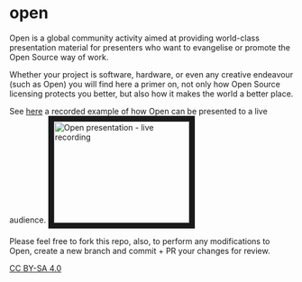 # open
Open is a global community activity aimed at providing world-class presentation material for presenters who want to evangelise or promote the Open Source way of work.

Whether your project is software, hardware, or even any creative endeavour (such as Open) you will find here a primer on, not only how Open Source licensing protects you better, but also how it makes the world a better place.

See [here](http://www.youtube.com/watch?feature=player_embedded&v=voOmavJmQpw&t) a recorded example of how Open can be presented to a live audience.
<a href="http://www.youtube.com/watch?feature=player_embedded&v=voOmavJmQpw&t" target="_blank"><img src="http://img.youtube.com/vi/voOmavJmQpw&t/0.jpg" alt="Open presentation - live recording" width="240" height="180" border="10" /></a> 

Please feel free to fork this repo, also, to perform any modifications to Open, create a new branch and commit + PR your changes for review.

[CC BY-SA 4.0](https://creativecommons.org/licenses/by-sa/4.0/)
